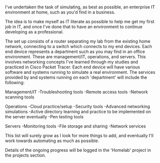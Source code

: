 I've undertaken the task of simulating, as best as possible, an enterprise IT environment at home, such as you'd find in a business. 

The idea is to make myself as IT literate as possible to help me get my first job in IT, and once I've done that to have an environment to continue developing as a professional.

The set up consists of a router separating my lab from the existing home network, connecting to a switch which connects to my end devices. Each end device represents a department such as you may find in an office environment. These are management/IT, operations, and servers. This involves networking concepts I've learned through my studies and practiced in Cisco Packet Tracer. Each end device will have various software and systems running to simulate a real environment. The services provided by and systems running on each 'department' will include the following:

Management/IT
   -Troubleshooting tools 
   -Remote access tools 
   -Network scanning tools

Operations
   -Cloud practice/setup
   -Security tools 
   -Advanced networking simulations 
   -Active directory learning and practice to be implemented on the server eventually
   -Pen testing tools 

Servers
   -Monitoring tools 
   -File storage and sharing 
   -Network services 

This list will surely grow as I look for more things to add, and eventually I'll work towards automating as much as possible. 

Details of the ongoing progress will be logged in the 'Homelab' project in the projects section.
  
